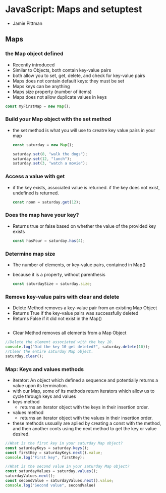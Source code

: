 # JavaScript: Maps and setuptest

- Jamie Pittman

## Maps

### the Map object defined

- Recently introduced
- Similar to Objects, both contain key-value pairs
- both allow you to set, get, delete, and check for key-value pairs
- Maps does not contain default keys: they must be set
- Maps keys can be anything
- Maps size property (number of items)
- Maps does not allow duplicate values in keys

```js
const myFirstMap = new Map();
```

### Build your Map object with the set method

- the set method is what you will use to creatre key value pairs in your map

  ```js
  const saturday = new Map();

  saturday.set(8, "walk the dogs");
  saturday.set(12, "lunch");
  saturday.set(3, "watch a movie");
  ```

### Access a value with get

- if the key exists, associated value is returned. if the key does not exist, undefined is returned.

  ```js
  const noon = saturday.get(12);
  ```

### Does the map have your key?

- Returns true or false based on whether the value of the provided key exists

  ```js
  const hasFour = saturday.has(4);
  ```

### Determine map size

- The number of elements, or key-value pairs, contained in Map()
- because it is a property, without parenthesis

  ```js
  const saturdaySize = saturday.size;
  ```

### Remove key-value pairs with clear and delete

- Delete Method removes a key-value pair from an existing Map Object
- Returns True if the key-value pairs was successfully deleted
- Returns False if it did not exist in the Map()

```js

```

- Clear Method removes all elements from a Map Object

```js
//Delete the element associated with the key 10.
console.log("Did the key 10 get deleted?", saturday.delete(10));
//Clear the entire saturday Map object.
saturday.clear();
```

### Map: Keys and values methods

- iterator: An object which defined a sequence and potentially returns a value upon its termination.
- with our Map, some of its methods return iterators which allow us to cycle through keys and values
- keys method
  - returns an iterator object with the keys in their insertion order.
- values method
  - returns an iterator object with the values in their insertion order.
- these methods ussually are aplied by creating a const with the method, and then another conts using the next method to get the key or value desired.
```js
//What is the first key in your saturday Map object?
const saturdayKeys = saturday.keys();
const firstKey = saturdayKeys.next().value;
console.log("First key", firstKey);

//What is the second value in your saturday Map object?
const saturdayValues = saturday.values();
saturdayValues.next();
const secondValue = saturdayValues.next().value;
console.log("Second value", secondValue)
```

